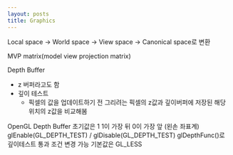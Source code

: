```yaml
---
layout: posts
title: Graphics
---
```

Local space -> World space -> View space -> Canonical space로 변환

MVP matrix(model view projection matrix)

Depth Buffer
- z 버퍼라고도 함
- 깊이 테스트
	- 픽셀의 값을 업데이트하기 전 그리려는 픽셀의 z값과 깊이버퍼에 저장된 해당 위치의 z값을 비교해봄

OpenGL Depth Buffer 초기값은 1
1이 가장 뒤 0이 가장 앞 (왼손 좌표계)
glEnable(GL_DEPTH_TEST) / glDisable(GL_DEPTH_TEST)
glDepthFunc()로 깊이테스트 통과 조건 변경 가능
기본값은 GL_LESS

